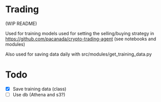 # Trading

(WIP README)

Used for training models used for setting the selling/buying strategy in https://github.com/pacanada/crypto-trading-agent (see notebooks and modules)

Also used for saving data daily with src/modules/get_training_data.py

# Todo
- [x] Save training data (class)
- [ ] Use db (Athena and s3?)
